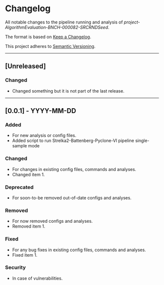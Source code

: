 # Changelog
All notable changes to the pipeline running and analysis of *project-AlgorithmEvaluation-BNCH-000082-SRCRNDSeed*.

The format is based on [Keep a Changelog](https://keepachangelog.com/en/1.0.0/).

This project adheres to [Semantic Versioning](https://semver.org/spec/v2.0.0.html).

---

## [Unreleased]
### Changed
- Changed something but it is not part of the last release.

---

## [0.0.1] - YYYY-MM-DD
### Added
- For new analysis or config files.
- Added script to run Strelka2-Battenberg-Pyclone-VI pipeline single-sample mode 

### Changed
- For changes in existing config files, commands and analyses.
- Changed item 1.

### Deprecated
- For soon-to-be removed out-of-date configs and analyses.

### Removed
- For now removed configs and analyses.
- Removed item 1.

### Fixed
- For any bug fixes in existing config files, commands and analyses.
- Fixed item 1.

### Security
- In case of vulnerabilities.
